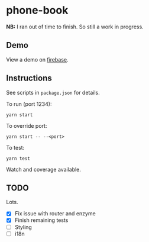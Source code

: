 # phone-book

**NB:** I ran out of time to finish. So still a work in progress.

## Demo

View a demo on [firebase](https://phone-book-d6ed9.firebaseapp.com/).

## Instructions

See scripts in `package.json` for details.

To run (port 1234):

```
yarn start
```

To override port:

```
yarn start -- --<port>
```

To test:

```
yarn test
```

Watch and coverage available.

## TODO

Lots.

- [x] Fix issue with router and enzyme
- [x] Finish remaining tests
- [ ] Styling
- [ ] i18n
